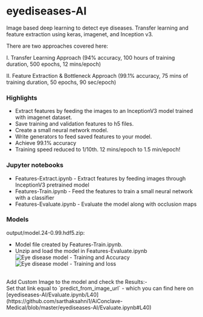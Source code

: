 # eyediseases-AI
Image based deep learning to detect eye diseases. Transfer learning and feature extraction using keras, imagenet, and Inception v3.

There are two approaches covered here:

I. Transfer Learning Approach (94% accuracy, 100 hours of training duration, 500 epochs, 12 mins/epoch)

II. Feature Extraction & Bottleneck Approach (99.1% accuracy, 75 mins of training duration, 50 epochs, 90 sec/epoch)

### Highlights

* Extract features by feeding the images to an InceptionV3 model trained with imagenet dataset.
* Save training and validation features to h5 files.
* Create a small neural network model.
* Write generators to feed saved features to your model.
* Achieve 99.1% accuracy
* Training speed reduced to 1/10th. 12 mins/epoch to 1.5 min/epoch!


### Jupyter notebooks
* Features-Extract.ipynb - Extract features by feeding images through InceptionV3 pretrained model
* Features-Train.ipynb - Feed the features to train a small neural network with a classifier
* Features-Evaluate.ipynb - Evaluate the model along with occlusion maps

### Models
output/model.24-0.99.hdf5.zip:
* Model file created by Features-Train.ipynb.
* Unzip and load the model in Features-Evaluate.ipynb
![Eye disease model - Training and Accuracy](http://blog.mapshalli.org/wp-content/uploads/2018/03/accuracy-768x447.png)<br>
![Eye disease model - Training and loss](http://blog.mapshalli.org/wp-content/uploads/2018/03/loss-768x453.png)
<br>
Add Custom Image to the model and check the Results:- <br>
Set that link equal to `predict_from_image_url` - which you can find here on [eyediseases-AI/Evaluate.ipynb/L40](https://github.com/sarthaksahni1/AiConclave-Medical/blob/master/eyediseases-AI/Evaluate.ipynb#L40)

